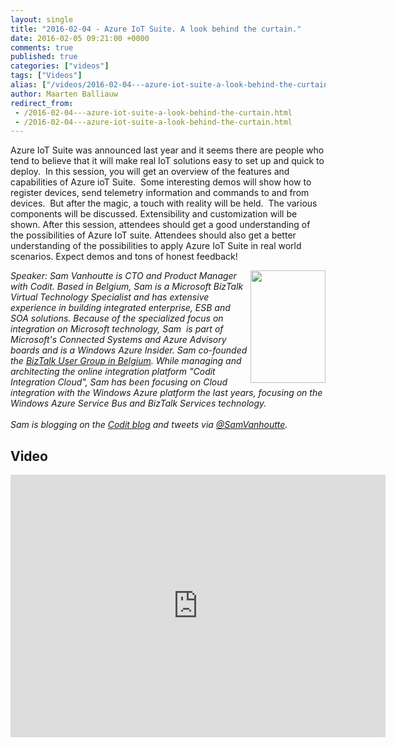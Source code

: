 ```yaml
---
layout: single
title: "2016-02-04 - Azure IoT Suite. A look behind the curtain."
date: 2016-02-05 09:21:00 +0000
comments: true
published: true
categories: ["videos"]
tags: ["Videos"]
alias: ["/videos/2016-02-04---azure-iot-suite-a-look-behind-the-curtain"]
author: Maarten Balliauw
redirect_from:
 - /2016-02-04---azure-iot-suite-a-look-behind-the-curtain.html
 - /2016-02-04---azure-iot-suite-a-look-behind-the-curtain.html
---
```


<p>Azure IoT Suite was announced last year and it seems there are people who tend to believe that it will make real IoT solutions easy to set up and quick to deploy. &nbsp;In this session, you will get an overview of the features and capabilities of Azure ioT Suite. &nbsp;Some interesting demos will show how to register devices, send telemetry information and commands to and from devices. &nbsp;But after the magic, a touch with reality will be held. &nbsp;The various components will be discussed. Extensibility and customization will be shown. After this session, attendees should get a good understanding of the possibilities of Azure IoT suite. Attendees should also get a better understanding of the possibilities to apply Azure IoT Suite in real world scenarios. Expect demos and tons of honest feedback!</p>
<p><em><img width="120" height="180" align="right" alt="" src="http://azug.be/assets/media/speakers/sam-vanhoutte.jpg">Speaker:&nbsp;Sam Vanhoutte is CTO and Product Manager with Codit. Based in Belgium, Sam is a Microsoft BizTalk Virtual Technology Specialist and has extensive experience in building integrated enterprise, ESB and SOA solutions. Because of the specialized focus on integration on Microsoft technology, Sam&nbsp; is part of Microsoft's Connected Systems and Azure Advisory boards and is a Windows Azure Insider. Sam co-founded the&nbsp;<a href="http://BizTalk User Group in Belgium">BizTalk User Group in Belgium</a>. While managing and architecting the online integration platform "Codit Integration Cloud", Sam has been focusing on Cloud integration with the Windows Azure platform the last years, focusing on the Windows Azure Service Bus and BizTalk Services technology.&nbsp;<br>&nbsp;<br>Sam is blogging on the&nbsp;<a href="http://lCodit blog">Codit blog</a>&nbsp;and tweets via&nbsp;<a href="mailto:h/@SamVanhoutte">@SamVanhoutte</a>.</em></p>

<h2>Video</h2>
<div>
				
				
				
<iframe width="600" height="420" src="http://www.youtube.com/embed/r0qDufGuXLU?hd=1" frameborder="0" allowfullscreen=""></iframe>
				
</div>







